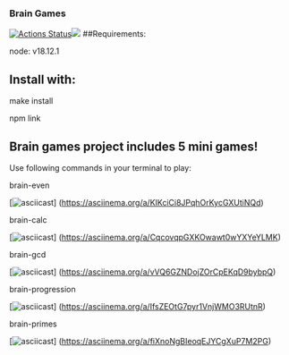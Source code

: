 ### Brain Games
[![Actions Status](https://github.com/imakepizza/frontend-project-44/workflows/hexlet-check/badge.svg)](https://github.com/imakepizza/frontend-project-44/actions)<a href="https://codeclimate.com/github/imakepizza/frontend-project-44/maintainability"><img src="https://api.codeclimate.com/v1/badges/769b7b913bdb4f834bf7/maintainability" /></a>
##Requirements:

node: v18.12.1

## Install with:

make install

npm link

## Brain games project includes 5 mini games!
Use following commands in your terminal to play:

brain-even

[![asciicast](https://asciinema.org/a/KIKciCi8JPqhOrKycGXUtiNQd.svg)]
(https://asciinema.org/a/KIKciCi8JPqhOrKycGXUtiNQd)

brain-calc

[![asciicast](https://asciinema.org/a/KIKciCi8JPqhOrKycGXUtiNQd.svg)]
(https://asciinema.org/a/CqcovqpGXKOwawt0wYXYeYLMK)

brain-gcd

[![asciicast](https://asciinema.org/a/KIKciCi8JPqhOrKycGXUtiNQd.svg)]
(https://asciinema.org/a/vVQ6GZNDojZOrCpEKqD9bybpQ)

brain-progression

[![asciicast](https://asciinema.org/a/KIKciCi8JPqhOrKycGXUtiNQd.svg)]
(https://asciinema.org/a/IfsZEOtG7pyr1VnjWMO3RUtnR)


brain-primes

[![asciicast](https://asciinema.org/a/KIKciCi8JPqhOrKycGXUtiNQd.svg)]
(https://asciinema.org/a/fiXnoNgBIeoqEJYCgXuP7M2PG)
